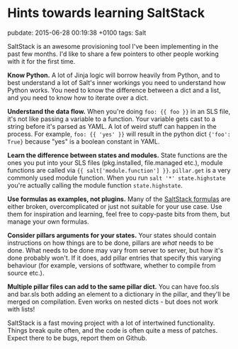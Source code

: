 # Hints towards learning SaltStack
pubdate: 2015-06-28 00:19:38 +0100
tags: Salt

SaltStack is an awesome provisioning tool I've been implementing in the past few months. I'd like to share a few pointers to other people working with it for the first time.

**Know Python.** A lot of Jinja logic will borrow heavily from Python, and to best understand a lot of Salt's inner workings you need to understand how Python works. You need to know the difference between a dict and a list, and you need to know how to iterate over a dict.

**Understand the data flow.** When you're doing `foo: {{ foo }}` in an SLS file, it's not like passing a variable to a function. Your variable gets cast to a string before it's parsed as YAML. A lot of weird stuff can happen in the process. For example, `foo: {{ 'yes' }}` will result in the python dict `{'foo': True}` because "yes" is a boolean constant in YAML.

**Learn the difference between states and modules.** State functions are the ones you put into your SLS files (pkg.installed, file.managed etc.), module functions are called via `{{ salt['module.function'] }}`. `pillar.get` is a very commonly used module function. When you run `salt '*' state.highstate` you're actually calling the module function `state.highstate`.

**Use formulas as examples, not plugins.** Many of the [SaltStack formulas](https://github.com/saltstack-formulas) are either broken, overcomplicated or just not suitable for your use case. Use them for inspiration and learning, feel free to copy-paste bits from them, but manage your own formulas.

**Consider pillars arguments for your states.** Your states should contain instructions on how things are to be done, pillars are *what* needs to be done. What needs to be done may vary from server to server, but how it's done probably won't. If it does, add pillar entries that specify this varying behaviour (for example, versions of sotftware, whether to compile from source etc.).

**Multiple pillar files can add to the same pillar dict.** You can have foo.sls and bar.sls both adding an element to a dictionary in the pillar, and they'll be merged on compilation. Even works on nested dicts - but does not work with lists!

SaltStack is a fast moving project with a lot of intertwined functionality. Things break quite often, and the code is often quite a mess of patches. Expect there to be bugs, report them on Github.
